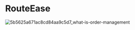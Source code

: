 # RouteEase
![5b5625a671ac8cd84aa9c5d7_what-is-order-management](https://github.com/wahni-green/RouteEase/assets/105106551/41eb5597-4a2c-4ebd-abb1-23eb40b178f3)
